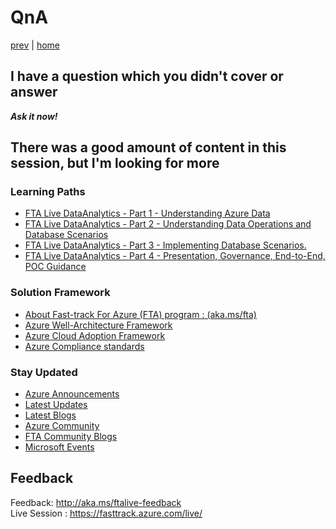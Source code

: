 # QnA

[prev](./serviceselection.md) | [home](./introduction.md)  

## I have a question which you didn't cover or answer

**_Ask it now!_**

## There was a good amount of content in this session, but I'm looking for more

### Learning Paths

- [FTA Live DataAnalytics - Part 1 - Understanding Azure Data](https://learn.microsoft.com/users/krutimehta-7699/collections/yddwb7m2z6r28j)
- [FTA Live DataAnalytics - Part 2 - Understanding Data Operations and Database Scenarios](https://learn.microsoft.com/users/krutimehta-7699/collections/g77pf5oxr47n50)
- [FTA Live DataAnalytics - Part 3 - Implementing Database Scenarios.](https://learn.microsoft.com/users/krutimehta-7699/collections/222qb01y4d3pq7)
- [FTA Live DataAnalytics - Part 4 - Presentation, Governance, End-to-End, POC Guidance](https://learn.microsoft.com/users/krutimehta-7699/collections/0nnjfk5x1ejpj1)

### Solution Framework

- [About  Fast-track For Azure (FTA) program : (aka.ms/fta)](https://azure.microsoft.com/programs/azure-fasttrack/)
- [Azure Well-Architecture Framework](https://docs.microsoft.com/azure/architecture/framework/)
- [Azure Cloud Adoption Framework](https://docs.microsoft.com/azure/cloud-adoption-framework/)
- [Azure Compliance standards](https://docs.microsoft.com/azure/compliance/)

### Stay Updated

- [Azure Announcements](https://azure.microsoft.com/blog/topics/announcements/)
- [Latest Updates](https://azure.microsoft.com/updates/)
- [Latest Blogs](https://azure.microsoft.com/blog/)
- [Azure Community](https://azure.microsoft.com/support/community/)
- [FTA Community Blogs](https://techcommunity.microsoft.com/t5/custom/page/page-id/Blogs)
- [Microsoft Events](https://events.microsoft.com/?timeperiod=next30Days&isSharedInLocalViewMode=true&language=English)

## Feedback

Feedback: http://aka.ms/ftalive-feedback </br>
Live Session : https://fasttrack.azure.com/live/ </br>
